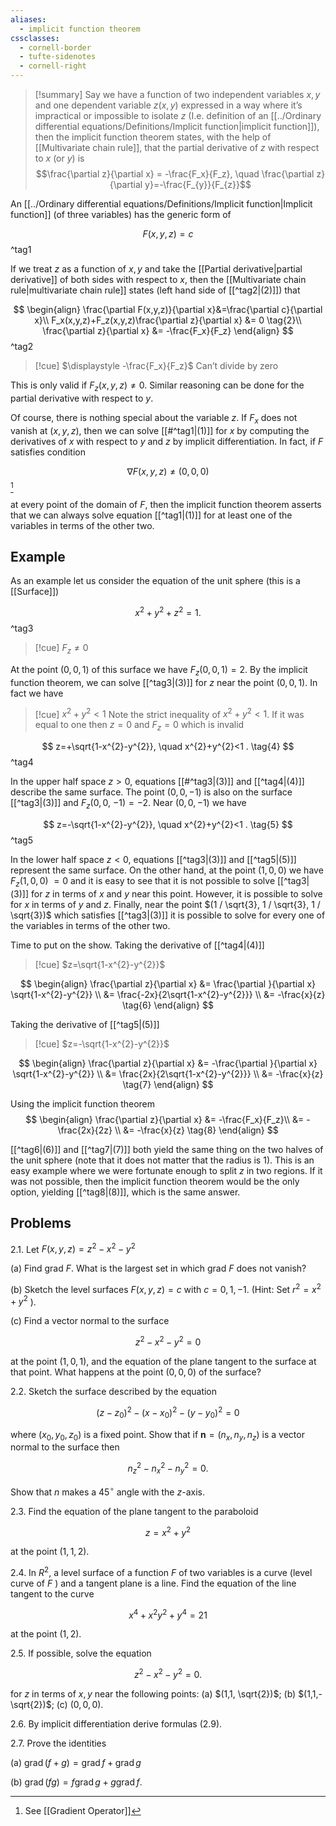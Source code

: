 ```yaml
---
aliases:
  - implicit function theorem
cssclasses:
  - cornell-border
  - tufte-sidenotes
  - cornell-right
---
```



> [!summary] 
> Say we have a function of two independent variables $x,y$ and one dependent variable $z(x,y)$ expressed in a way where it’s impractical or impossible to isolate $z$ (I.e. definition of an [[../Ordinary differential equations/Definitions/Implicit function|implicit function]]), then the implicit function theorem states, with the help of [[Multivariate chain rule]], that the partial derivative of $z$ with respect to $x$ (or $y$) is 
> $$\frac{\partial z}{\partial x} = -\frac{F_x}{F_z}, \quad \frac{\partial z}{\partial y}=-\frac{F_{y}}{F_{z}}$$


An [[../Ordinary differential equations/Definitions/Implicit function|Implicit function]] (of three variables) has the generic form of 

$$F(x,y,z)=c \tag{1}$$
^tag1

If we treat $z$ as a function of $x,y$ and take the [[Partial derivative|partial derivative]] of both sides with respect to $x$, then the [[Multivariate chain rule|multivariate chain rule]] states (left hand side of [[^tag2|(2)]]) that

$$
\begin{align}
\frac{\partial F(x,y,z)}{\partial x}&=\frac{\partial c}{\partial x}\\
F_x(x,y,z)+F_z(x,y,z)\frac{\partial z}{\partial x} &= 0 \tag{2}\\
\frac{\partial z}{\partial x} &= -\frac{F_x}{F_z}
\end{align}
$$
^tag2

> [!cue] $\displaystyle -\frac{F_x}{F_z}$ Can’t divide by zero
> 

This is only valid if $F_{z}\left(x,y, z\right) \neq 0$. Similar reasoning can be done for the partial derivative with respect to $y$.

Of course, there is nothing special about the variable $z$. If $F_{x}$ does not vanish at $\left(x, y, z\right)$, then we can solve [[#^tag1|(1)]] for $x$ by computing the derivatives of $x$ with respect to $y$ and $z$ by implicit differentiation. In fact, if $F$ satisfies condition

$$\nabla F(x,y,z) \neq (0,0,0)$$ [^1]

[^1]: See [[Gradient Operator]]

at every point of the domain of $F$, then the implicit function theorem asserts that we can always solve equation [[^tag1|(1)]] for at least one of the variables in terms of the other two. 


## Example
As an example let us consider the equation of the unit sphere (this is a [[Surface]])

$$
x^{2}+y^{2}+z^{2}=1 \text {. } \tag{3}
$$
^tag3

> [!cue]  $F_z\neq 0$

At the point $(0,0,1)$ of this surface we have $F_{z}(0,0,1)=2$. By the implicit function theorem, we can solve [[^tag3|(3)]] for $z$ near the point $(0,0,1)$. In fact we have

> [!cue] $x^2+y^2 \lt 1$
> Note the strict inequality of $x^2+y^2\lt 1$. If it was equal to one then $z=0$ and $F_z=0$ which is invalid

$$
z=+\sqrt{1-x^{2}-y^{2}}, \quad x^{2}+y^{2}<1 . \tag{4}
$$
^tag4

In the upper half space $z>0$, equations [[#^tag3|(3)]] and [[^tag4|(4)]] describe the same surface. The point $(0,0,-1)$ is also on the surface [[^tag3|(3)]] and $F_{z}(0,0$, $-1)=-2$. Near $(0,0,-1)$ we have

$$
z=-\sqrt{1-x^{2}-y^{2}}, \quad x^{2}+y^{2}<1 . \tag{5}
$$
^tag5

In the lower half space $z<0$, equations [[^tag3|(3)]] and [[^tag5|(5)]] represent the same surface. On the other hand, at the point $(1,0,0)$ we have $F_{z}(1,0,0)$ $=0$ and it is easy to see that it is not possible to solve [[^tag3|(3)]] for $z$ in terms of $x$ and $y$ near this point. However, it is possible to solve for $x$ in terms of $y$ and $z$. Finally, near the point $(1 / \sqrt{3}, 1 / \sqrt{3}, 1 / \sqrt{3})$ which satisfies [[^tag3|(3)]] it is possible to solve for every one of the variables in terms of the other two.

Time to put on the show. Taking the derivative of [[^tag4|(4)]]

> [!cue] $z=\sqrt{1-x^{2}-y^{2}}$

$$
\begin{align}
\frac{\partial z}{\partial x} &= \frac{\partial }{\partial x} \sqrt{1-x^{2}-y^{2}} \\
&= \frac{-2x}{2\sqrt{1-x^{2}-y^{2}}} \\
&= -\frac{x}{z} \tag{6}
\end{align}
$$

Taking the derivative of [[^tag5|(5)]]

> [!cue] $z=-\sqrt{1-x^{2}-y^{2}}$

$$
\begin{align}
\frac{\partial z}{\partial x} &= -\frac{\partial }{\partial x} \sqrt{1-x^{2}-y^{2}} \\
&= \frac{2x}{2\sqrt{1-x^{2}-y^{2}}} \\
&= -\frac{x}{z} \tag{7}
\end{align}
$$

Using the implicit function theorem
$$
\begin{align}
\frac{\partial z}{\partial x} &= -\frac{F_x}{F_z}\\
&= -\frac{2x}{2z} \\
&= -\frac{x}{z} \tag{8}
\end{align}
$$

[[^tag6|(6)]] and [[^tag7|(7)]] both yield the same thing on the two halves of the unit sphere (note that it does not matter that the radius is 1). This is an easy example where we were fortunate enough to split $z$ in two regions. If it was not possible, then the implicit function theorem would be the only option, yielding [[^tag8|(8)]], which is the same answer. 


## Problems

2.1. Let $F(x, y, z)=z^{2}-x^{2}-y^{2}$

(a) Find grad $F$. What is the largest set in which grad $F$ does not vanish?

(b) Sketch the level surfaces $F(x, y, z)=c$ with $c=0,1,-1$. (Hint: Set $r^{2}=x^{2}+y^{2}$ ).

(c) Find a vector normal to the surface

$$
z^{2}-x^{2}-y^{2}=0
$$

at the point $(1,0,1)$, and the equation of the plane tangent to the surface at that point. What happens at the point $(0,0,0)$ of the surface?

2.2. Sketch the surface described by the equation

$$
\left(z-z_{0}\right)^{2}-\left(x-x_{0}\right)^{2}-\left(y-y_{0}\right)^{2}=0
$$

where $\left(x_{0}, y_{0}, z_{0}\right)$ is a fixed point. Show that if $\mathbf{n}=\left(n_{x}, n_{y}, n_{z}\right)$ is a vector normal to the surface then

$$
n_{z}^{2}-n_{x}^{2}-n_{y}^{2}=0 .
$$

Show that $n$ makes a $45^{\circ}$ angle with the $z$-axis.

2.3. Find the equation of the plane tangent to the paraboloid

$$
z=x^{2}+y^{2}
$$

at the point $(1,1,2)$.

2.4. In $R^{2}$, a level surface of a function $F$ of two variables is a curve (level curve of $F$ ) and a tangent plane is a line. Find the equation of the line tangent to the curve

$$
x^{4}+x^{2} y^{2}+y^{4}=21
$$

at the point $(1,2)$.

2.5. If possible, solve the equation

$$
z^{2}-x^{2}-y^{2}=0 .
$$

for $z$ in terms of $x, y$ near the following points:
(a) $(1,1, \sqrt{2})$;
(b) $(1,1,-\sqrt{2})$;
(c) $(0,0,0)$.

2.6. By implicit differentiation derive formulas (2.9).

2.7. Prove the identities

(a) $\operatorname{grad}(f+g)=\operatorname{grad} f+\operatorname{grad} g$

(b) $\operatorname{grad}(f g)=f \operatorname{grad} g+g \operatorname{grad} f$.